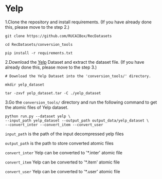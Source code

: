 # Yelp

1.Clone the repository and install requirements. 
(If you have already done this, please move to the step 2.)

```
git clone https://github.com/RUCAIBox/RecDatasets

cd RecDatasets/conversion_tools

pip install -r requirements.txt
```

2.Download the [Yelp](https://www.yelp.com/dataset) Dataset and extract the dataset file.
(If you have already done this, please move to the step 3.)

```
# Download the Yelp Dataset into the 'conversion_tools/' directory.

mkdir yelp_dataset

tar -zxvf yelp_dataset.tar -C ./yelp_dataset
```

3.Go the ``conversion_tools/`` directory 
and run the following command to get the atomic files of Yelp dataset.

```
python run.py --dataset yelp \ 
--input_path yelp_dataset --output_path output_data/yelp_dataset \
--convert_inter --convert_item --convert_user
```

`input_path` is the path of the input decompressed yelp files

`output_path` is the path to store converted atomic files

 `convert_inter` Yelp can be converted to '*.inter' atomic file

`convert_item` Yelp can be converted to '*.item' atomic file

`convert_user` Yelp can be converted to '*.user' atomic file